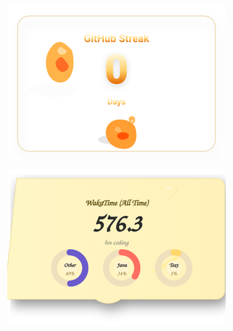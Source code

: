 <p align="center">
  <img src="./streak.svg" alt="GitHub Contribution Streak" />
</p>

<p align="center">
  <img src="./wakatime.svg" alt="WakaTime Activity" />
</p>
